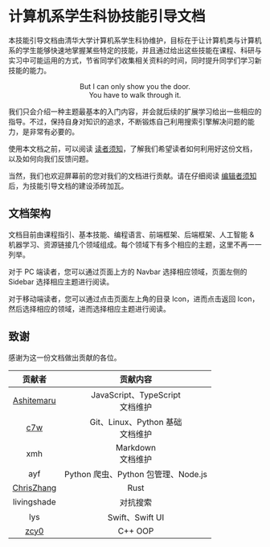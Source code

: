 # 计算机系学生科协技能引导文档

本技能引导文档由清华大学计算机系学生科协维护，目标在于让计算机类与计算机系的学生能够快速地掌握某些特定的技能，并且通过给出这些技能在课程、科研与实习中可能运用的方式，节省同学们收集相关资料的时间，同时提升同学们学习新技能的能力。

<center>But I can only show you the door.<br/>
 You have to walk through it.</center>

我们只会介绍一种主题最基本的入门内容，并会就后续的扩展学习给出一些相应的指导。不过，保持自身对知识的追求，不断锻炼自己利用搜索引擎解决问题的能力，是非常有必要的。

使用本文档之前，可以阅读 [读者须知](/notes/reader)，了解我们希望读者如何利用好这份文档，以及如何向我们反馈问题。

当然，我们也欢迎屏幕前的您对我们的文档进行贡献。请在仔细阅读 [编辑者须知](/notes/editor) 后，为技能引导文档的建设添砖加瓦。

## 文档架构

文档目前由课程指引、基本技能、编程语言、前端框架、后端框架、人工智能 & 机器学习、资源链接几个领域组成。每个领域下有多个相应的主题，这里不再一一列举。

对于 PC 端读者，您可以通过页面上方的 Navbar 选择相应领域，页面左侧的 Sidebar 选择相应主题进行阅读。

对于移动端读者，您可以通过点击页面左上角的目录 Icon，进而点击返回 Icon，然后选择相应的领域，进而选择相应主题进行阅读。

## 致谢

感谢为这一份文档做出贡献的各位。

| 贡献者 | 贡献内容 |
| :-: | :-: |
| [Ashitemaru](https://ashitemaru.github.io) | JavaScript、TypeScript <br /> 文档维护 |
| [c7w](https://c7w.tech) | Git、Linux、Python 基础 <br /> 文档维护 |
| xmh | Markdown <br /> 文档维护 |
| ayf | Python 爬虫、Python 包管理、Node.js |
| [ChrisZhang](https://zcy.moe/) | Rust |
| livingshade | 对抗搜索 |
| lys | Swift、Swift UI |
| [zcy0](https://zhaochenyang20.github.io) | C++ OOP |